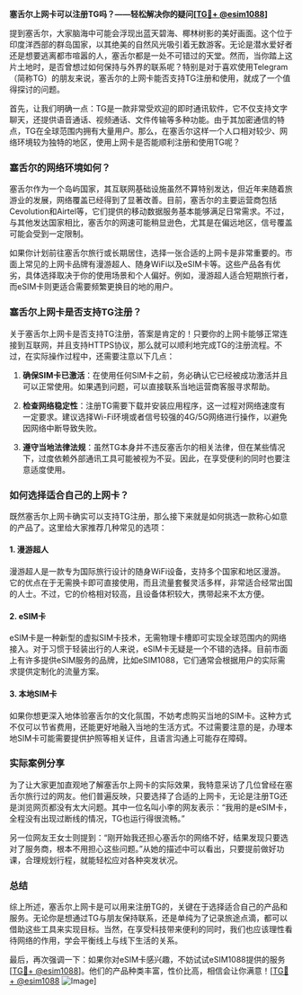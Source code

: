 **塞舌尔上网卡可以注册TG吗？——轻松解决你的疑问[[TG💪+ @esim1088](https://t.me/s/esim1088)]**

提到塞舌尔，大家脑海中可能会浮现出蓝天碧海、椰林树影的美好画面。这个位于印度洋西部的群岛国家，以其绝美的自然风光吸引着无数游客。无论是潜水爱好者还是想要逃离都市喧嚣的人，塞舌尔都是一处不可错过的天堂。然而，当你踏上这片土地时，是否曾想过如何保持与外界的联系呢？特别是对于喜欢使用Telegram（简称TG）的朋友来说，塞舌尔的上网卡能否支持TG注册和使用，就成了一个值得探讨的问题。

首先，让我们明确一点：TG是一款非常受欢迎的即时通讯软件，它不仅支持文字聊天，还提供语音通话、视频通话、文件传输等多种功能。由于其加密通信的特点，TG在全球范围内拥有大量用户。那么，在塞舌尔这样一个人口相对较少、网络环境较为独特的地区，使用上网卡是否能顺利注册和使用TG呢？

### 塞舌尔的网络环境如何？

塞舌尔作为一个岛屿国家，其互联网基础设施虽然不算特别发达，但近年来随着旅游业的发展，网络覆盖已经得到了显著改善。目前，塞舌尔的主要运营商包括Cevolution和Airtel等，它们提供的移动数据服务基本能够满足日常需求。不过，与其他发达国家相比，塞舌尔的网速可能稍显逊色，尤其是在偏远地区，信号覆盖可能会受到一定限制。

如果你计划前往塞舌尔旅行或长期居住，选择一张合适的上网卡是非常重要的。市面上常见的上网卡品牌有漫游超人、随身WiFi以及eSIM卡等。这些产品各有优劣，具体选择取决于你的使用场景和个人偏好。例如，漫游超人适合短期旅行者，而eSIM卡则更适合需要频繁更换目的地的用户。

### 塞舌尔上网卡是否支持TG注册？

关于塞舌尔上网卡是否支持TG注册，答案是肯定的！只要你的上网卡能够正常连接到互联网，并且支持HTTPS协议，那么就可以顺利地完成TG的注册流程。不过，在实际操作过程中，还需要注意以下几点：

1. **确保SIM卡已激活**：在使用任何SIM卡之前，务必确认它已经被成功激活并且可以正常使用。如果遇到问题，可以直接联系当地运营商客服寻求帮助。
   
2. **检查网络稳定性**：注册TG需要下载并安装应用程序，这一过程对网络速度有一定要求。建议选择Wi-Fi环境或者信号较强的4G/5G网络进行操作，以避免因网络中断导致失败。

3. **遵守当地法律法规**：虽然TG本身并不违反塞舌尔的相关法律，但在某些情况下，过度依赖外部通讯工具可能被视为不妥。因此，在享受便利的同时也要注意适度使用。

### 如何选择适合自己的上网卡？

既然塞舌尔上网卡确实可以支持TG注册，那么接下来就是如何挑选一款称心如意的产品了。这里给大家推荐几种常见的选项：

#### 1. 漫游超人
漫游超人是一款专为国际旅行设计的随身WiFi设备，支持多个国家和地区漫游。它的优点在于无需换卡即可直接使用，而且流量套餐灵活多样，非常适合经常出国的人士。不过，它的价格相对较高，且设备体积较大，携带起来不太方便。

#### 2. eSIM卡
eSIM卡是一种新型的虚拟SIM卡技术，无需物理卡槽即可实现全球范围内的网络接入。对于习惯于轻装出行的人来说，eSIM卡无疑是一个不错的选择。目前市面上有许多提供eSIM服务的品牌，比如eSIM1088，它们通常会根据用户的实际需求提供定制化的流量方案。

#### 3. 本地SIM卡
如果你想更深入地体验塞舌尔的文化氛围，不妨考虑购买当地的SIM卡。这种方式不仅可以节省费用，还能更好地融入当地的生活方式。不过需要注意的是，办理本地SIM卡可能需要提供护照等相关证件，且语言沟通上可能存在障碍。

### 实际案例分享

为了让大家更加直观地了解塞舌尔上网卡的实际效果，我特意采访了几位曾经在塞舌尔旅行过的网友。他们普遍反映，只要选择了合适的上网卡，无论是注册TG还是浏览网页都没有太大问题。其中一位名叫小李的网友表示：“我用的是eSIM卡，全程没有出现过断线的情况，TG也运行得很流畅。”

另一位网友王女士则提到：“刚开始我还担心塞舌尔的网络不好，结果发现只要选对了服务商，根本不用担心这些问题。”从她的描述中可以看出，只要提前做好功课，合理规划行程，就能轻松应对各种突发状况。

### 总结

综上所述，塞舌尔上网卡是可以用来注册TG的，关键在于选择适合自己的产品和服务。无论你是想通过TG与朋友保持联系，还是单纯为了记录旅途点滴，都可以借助这些工具来实现目标。当然，在享受科技带来便利的同时，我们也应该理性看待网络的作用，学会平衡线上与线下生活的关系。

最后，再次强调一下：如果你对eSIM卡感兴趣，不妨试试eSIM1088提供的服务[[TG💪+ @esim1088](https://t.me/s/esim1088)]。他们的产品种类丰富，性价比高，相信会让你满意！[[TG💪+ @esim1088](https://t.me/s/esim1088) ![Image](https://i.postimg.cc/4NQfJmqS/Snipaste-2025-05-13-00-14-12.png)]